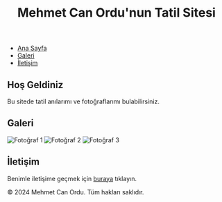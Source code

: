 <!DOCTYPE html>
<html lang="en">
<head>
    <meta charset="UTF-8">
    <meta name="viewport" content="width=device-width, initial-scale=1.0">
    <title>Tatil</title>
    <link rel="stylesheet" href="styles.css">
</head>
<body>
    <header>
        <h1>Mehmet Can Ordu'nun Tatil Sitesi</h1>
    </header>
    <nav>
        <ul>
            <li><a href="#home">Ana Sayfa</a></li>
            <li><a href="#gallery">Galeri</a></li>
            <li><a href="#contact">İletişim</a></li>
        </ul>
    </nav>
    <section id="home">
        <h2>Hoş Geldiniz</h2>
        <p>Bu sitede tatil anılarımı ve fotoğraflarımı bulabilirsiniz.</p>
    </section>
    <section id="gallery">
        <h2>Galeri</h2>
        <div class="gallery-container">
            <img src="photo1.jpg" alt="Fotoğraf 1">
            <img src="photo2.jpg" alt="Fotoğraf 2">
            <img src="photo3.jpg" alt="Fotoğraf 3">
        </div>
    </section>
    <section id="contact">
        <h2>İletişim</h2>
        <p>Benimle iletişime geçmek için <a href="mailto:baykusmehmetcan72@gmail.com">buraya</a> tıklayın.</p>
    </section>
    <footer>
        <p>&copy; 2024 Mehmet Can Ordu. Tüm hakları saklıdır.</p>
    </footer>
</body>
</html>
